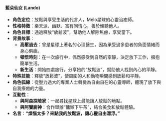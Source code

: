 #### **藍朵仙女 (Lando)**
- **角色定位**：放鬆與享受生活的代言人，Melo星球的心靈治癒師。
- **性格特徵**：樂天派、幽默、富有同情心，善於傾聽他人。
- **角色目標**：通過釋放“放鬆波”，幫助他人解除焦慮，享受當下。
- **背景故事**：
  - **高壓過去**：曾是星球上著名的心理醫生，因為承受過多患者的負面情緒而身心俱疲。
  - **頓悟時刻**：在一次旅行中，偶然感受到自然的寧靜，決定放下工作，擁抱簡單生活。
  - **新生活**：開始四處旅行，分享她的“放鬆波”，幫助他人找到內心的平靜。
- **特殊技能**：釋放“放鬆波”，使周圍的人和動物瞬間感到放鬆和平靜。
- **角色弧線**：從壓力過大的專業人士轉變為自由自在的心靈導師，體現了放下與自我療癒的力量。
- **互動性**：
  - **與阿森探險家**：一起尋找星球上最能讓人放鬆的地點。
  - **與阿饕廚神**：合作舉辦“慵懶下午茶”，結合美食和放鬆體驗。
- **名言**：**“煩惱太多？來點我的放鬆波，讓心靈自由漂浮。”**